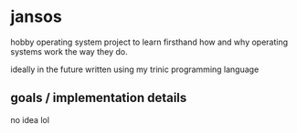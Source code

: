 # jansos

hobby operating system project to learn firsthand how and why operating systems
work the way they do.

ideally in the future written using my trinic programming language

## goals / implementation details

no idea lol
